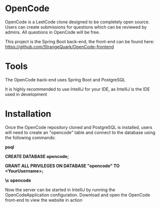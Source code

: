 # OpenCode

OpenCode is a LeetCode clone designed to be completely open source. Users can create submissions for questions which can be reviewed by admins. All questions in OpenCode will be free.

This project is the Spring Boot back-end, the front-end can be found here: https://github.com/StrangeQuark/OpenCode-frontend

# Tools

The OpenCode back-end uses Spring Boot and PostgreSQL

It is highly recommended to use IntelliJ for your IDE, as IntelliJ is the IDE used in development

# Installation

Once the OpenCode repository cloned and PostgreSQL is installed, users will need to create an "opencode" table and connect to the database using the following commands:

**psql**

**CREATE DATABASE opencode;**

**GRANT ALL PRIVILEGES ON DATABASE "opencode" TO \<YourUsername\>;**

**\c opencode**

Now the server can be started in IntelliJ by running the OpenCodeApplication configuration. Download and open the OpenCode front-end to view the website in action

